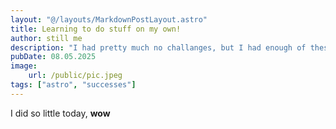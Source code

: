 ```yaml
---
layout: "@/layouts/MarkdownPostLayout.astro"
title: Learning to do stuff on my own!
author: still me
description: "I had pretty much no challanges, but I had enough of these before"
pubDate: 08.05.2025
image:
    url: /public/pic.jpeg
tags: ["astro", "successes"]
---
```

I did so little today, __wow__
